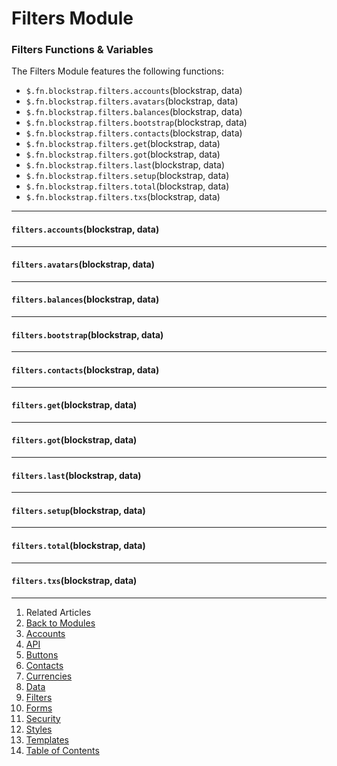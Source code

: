 Filters Module
==============

### Filters Functions & Variables

The Filters Module features the following functions:

* `$.fn.blockstrap.filters.accounts`(blockstrap, data)
* `$.fn.blockstrap.filters.avatars`(blockstrap, data)
* `$.fn.blockstrap.filters.balances`(blockstrap, data)
* `$.fn.blockstrap.filters.bootstrap`(blockstrap, data)
* `$.fn.blockstrap.filters.contacts`(blockstrap, data)
* `$.fn.blockstrap.filters.get`(blockstrap, data)
* `$.fn.blockstrap.filters.got`(blockstrap, data)
* `$.fn.blockstrap.filters.last`(blockstrap, data)
* `$.fn.blockstrap.filters.setup`(blockstrap, data)
* `$.fn.blockstrap.filters.total`(blockstrap, data)
* `$.fn.blockstrap.filters.txs`(blockstrap, data)

--------------------------------------------------------------------------------

#### `filters.accounts`(blockstrap, data)

--------------------------------------------------------------------------------

#### `filters.avatars`(blockstrap, data)

--------------------------------------------------------------------------------

#### `filters.balances`(blockstrap, data)

--------------------------------------------------------------------------------

#### `filters.bootstrap`(blockstrap, data)

--------------------------------------------------------------------------------

#### `filters.contacts`(blockstrap, data)

--------------------------------------------------------------------------------

#### `filters.get`(blockstrap, data)

--------------------------------------------------------------------------------

#### `filters.got`(blockstrap, data)

--------------------------------------------------------------------------------

#### `filters.last`(blockstrap, data)

--------------------------------------------------------------------------------

#### `filters.setup`(blockstrap, data)

--------------------------------------------------------------------------------

#### `filters.total`(blockstrap, data)

--------------------------------------------------------------------------------

#### `filters.txs`(blockstrap, data)

---

1. Related Articles
2. [Back to Modules](../../modules/)
3. [Accounts](../accounts/)
4. [API](../api/)
5. [Buttons](../buttons/)
6. [Contacts](../contacts/)
7. [Currencies](../currencies/)
8. [Data](../data/)
9. [Filters](../filters/)
10. [Forms](../forms/)
11. [Security](../security/)
12. [Styles](../styles/)
13. [Templates](../templates/)
14. [Table of Contents](../../../)

